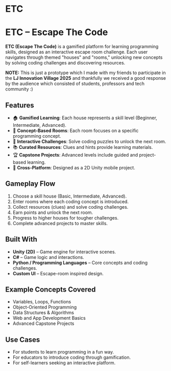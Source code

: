 # ETC

# ETC – Escape The Code

**ETC (Escape The Code)** is a gamified platform for learning programming skills, designed as an interactive escape room challenge. Each user navigates through themed "houses" and "rooms," unlocking new concepts by solving coding challenges and discovering resources.

**NOTE:** This is just a prototype which I made with my friends to participate in the **LJ Innovation Village 2025** and thankfully we received a good response by the audience which consisted of students, professors and tech community :)

## Features
- 🏠 **Gamified Learning**: Each house represents a skill level (Beginner, Intermediate, Advanced).
- 🚪 **Concept-Based Rooms**: Each room focuses on a specific programming concept.
- 🧩 **Interactive Challenges**: Solve coding puzzles to unlock the next room.
- 📚 **Curated Resources**: Clues and hints provide learning materials.
- 🏆 **Capstone Projects**: Advanced levels include guided and project-based learning.
- 📱 **Cross-Platform**: Designed as a 2D Unity mobile project.

## Gameplay Flow
1. Choose a skill house (Basic, Intermediate, Advanced).
2. Enter rooms where each coding concept is introduced.
3. Collect resources (clues) and solve coding challenges.
4. Earn points and unlock the next room.
5. Progress to higher houses for tougher challenges.
6. Complete advanced projects to master skills.

## Built With
- **Unity (2D)** – Game engine for interactive scenes.
- **C#** – Game logic and interactions.
- **Python / Programming Languages** – Core concepts and coding challenges.
- **Custom UI** – Escape-room inspired design.

## Example Concepts Covered
- Variables, Loops, Functions
- Object-Oriented Programming
- Data Structures & Algorithms
- Web and App Development Basics
- Advanced Capstone Projects

## Use Cases
- For students to learn programming in a fun way.
- For educators to introduce coding through gamification.
- For self-learners seeking an interactive platform.
